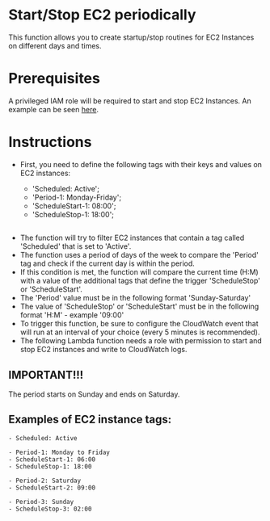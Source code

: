# Start/Stop EC2 periodically

This function allows you to create startup/stop routines for EC2 Instances on different days and times.

# Prerequisites

A privileged IAM role will be required to start and stop EC2 Instances. An example can be seen [here](https://docs.aws.amazon.com/IAM/latest/UserGuide/reference_policies_examples_ec2-start-stop-match-tags.html).

# Instructions

- First, you need to define the following tags with their keys and values on EC2 instances:

    - 'Scheduled: Active';
    - 'Period-1: Monday-Friday';
    - 'ScheduleStart-1: 08:00';
    - 'ScheduleStop-1: 18:00';

##

- The function will try to filter EC2 instances that contain a tag called 'Scheduled' that is set to 'Active'.
- The function uses a period of days of the week to compare the 'Period' tag and check if the current day is within the period.
- If this condition is met, the function will compare the current time (H:M) with a value of the additional tags that define the trigger 'ScheduleStop' or 'ScheduleStart'.
- The 'Period' value must be in the following format 'Sunday-Saturday'
- The value of 'ScheduleStop' or 'ScheduleStart' must be in the following format 'H:M' - example '09:00'
- To trigger this function, be sure to configure the CloudWatch event that will run at an interval of your choice (every 5 minutes is recommended).
- The following Lambda function needs a role with permission to start and stop EC2 instances and write to CloudWatch logs.

## IMPORTANT!!!

The period starts on Sunday and ends on Saturday.

## Examples of EC2 instance tags:

    - Scheduled: Active

    - Period-1: Monday to Friday
    - ScheduleStart-1: 06:00
    - ScheduleStop-1: 18:00

    - Period-2: Saturday
    - ScheduleStart-2: 09:00

    - Period-3: Sunday
    - ScheduleStop-3: 02:00